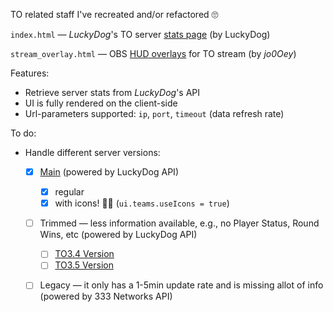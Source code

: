 TO related staff I've recreated and/or refactored 🙄

`index.html` — _LuckyDog_'s TO server [stats page](https://serverstatus.tacops.de/index.php) (by LuckyDog)

`stream_overlay.html` — OBS [HUD overlays](https://tactical-ops.eu/tactical-ops-tv-overlay.php) for TO stream (by _jo0Oey_)

Features:
- Retrieve server stats from _LuckyDog_'s API
- UI is fully rendered on the client-side
- Url-parameters supported: `ip`, `port`, `timeout` (data refresh rate)

To do:
- Handle different server versions:
  - [x] [Main](https://tactical-ops.eu/totv/overlays/ld_hud.php) (powered by LuckyDog API)
    - [x] regular
    - [x] with icons! 🤌🏻 (`ui.teams.useIcons = true`)
  - [ ] Trimmed — less information available, e.g., no Player Status, Round Wins, etc (powered by LuckyDog API)
    - [ ] [TO3.4 Version](https://tactical-ops.eu/totv/overlays/ld_hud_to340.php)
    - [ ] [TO3.5 Version](https://tactical-ops.eu/totv/overlays/ld_hud_to3t0.php)
  - [ ] Legacy — it only has a 1-5min update rate and is missing allot of info (powered by 333 Networks API)
   